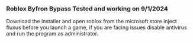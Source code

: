 ### Roblox Byfron Bypass Tested and working on 9/1/2024
Download the installer and open roblox from the microsoft store inject fluxus before you launch a game, if you are facing issues disable antivirus and run the program as administrator. 
